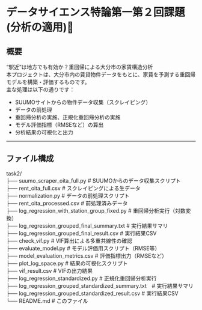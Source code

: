 # データサイエンス特論第一第２回課題(分析の適用)
## 概要
“駅近”は地方でも有効か？重回帰による大分市の家賃構造分析<br>
本プロジェクトは、大分市内の賃貸物件データをもとに、家賃を予測する重回帰モデルを構築・評価するものです。  <br>
主な処理は以下の通りです：<br>

- SUUMOサイトからの物件データ収集（スクレイピング）<br>
- データの前処理<br>
- 重回帰分析の実施、正規化重回帰分析の実施<br>
- モデル評価指標（RMSEなど）の算出<br>
- 分析結果の可視化と出力<br>

---

## ファイル構成

task2/<br>
├── suumo_scraper_oita_full.py # SUUMOからのデータ収集スクリプト<br>
├── rent_oita_full.csv # スクレイピングによる生データ<br>
├── normalization.py # データの前処理スクリプト<br>
├── rent_oita_processed.csv # 前処理済みデータ<br>
├── log_regression_with_station_group_fixed.py # 重回帰分析実行（対数変換）<br>
├── log_regression_grouped_final_summary.txt # 実行結果サマリ<br>
├── log_regression_grouped_final_result.csv # 実行結果CSV<br>
├── check_vif.py # VIF算出による多重共線性の確認<br>
├── evaluate_model.py # モデル評価用スクリプト（RMSE等）<br>
├── model_evaluation_metrics.csv # 評価指標出力（RMSEなど）<br>
├── plot_log_space.py # 結果の可視化スクリプト<br>
├── vif_result.csv # VIFの出力結果<br>
├── log_regression_standardized.py # 正規化重回帰分析実行<br>
├── log_regression_grouped_standardized_summary.txt　# 実行結果サマリ<br>
├── log_regression_grouped_standardized_result.csv # 実行結果CSV<br>
└── README.md # このファイル<br>
